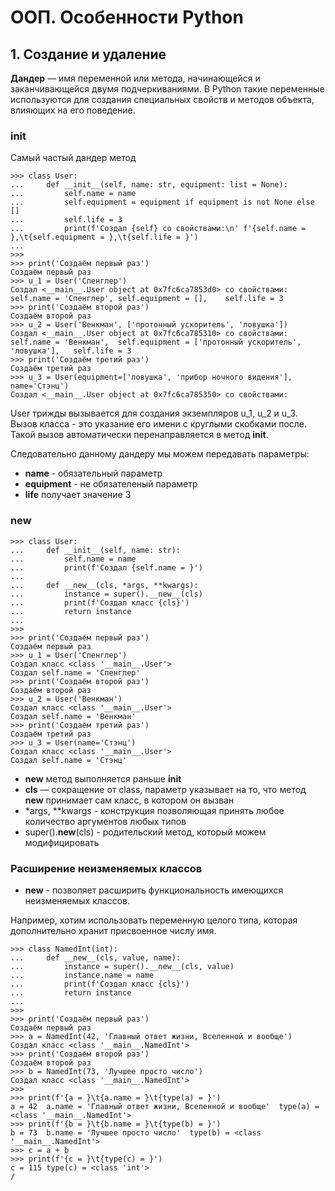 # ООП. Особенности Python

## 1. Создание и удаление

**Дандер** — имя переменной или метода, начинающейся и заканчивающейся двумя
подчеркиваниями. В Python такие переменные используются для создания
специальных свойств и методов объекта, влияющих на его поведение.

### __init__

Самый частый дандер метод

```
>>> class User:
...     def __init__(self, name: str, equipment: list = None):
...         self.name = name
...         self.equipment = equipment if equipment is not None else []
...         self.life = 3
...         print(f'Создал {self} со свойствами:\n' f'{self.name = },\t{self.equipment = },\t{self.life = }')
... 
>>> 
>>> print('Создаём первый раз')
Создаём первый раз
>>> u_1 = User('Спенглер')
Создал <__main__.User object at 0x7fc6ca7853d0> со свойствами:
self.name = 'Спенглер',	self.equipment = [],	self.life = 3
>>> print('Создаём второй раз')
Создаём второй раз
>>> u_2 = User('Венкман', ['протонный ускоритель', 'ловушка'])
Создал <__main__.User object at 0x7fc6ca785310> со свойствами:
self.name = 'Венкман',	self.equipment = ['протонный ускоритель', 'ловушка'],	self.life = 3
>>> print('Создаём третий раз')
Создаём третий раз
>>> u_3 = User(equipment=['ловушка', 'прибор ночного видения'], name='Стэнц')
Создал <__main__.User object at 0x7fc6ca785350> со свойствами:
```

User трижды вызывается для создания экземпляров u_1, u_2 и u_3. 
Вызов класса - это указание его имени с круглыми скобками после. Такой вызов автоматически перенаправляется в метод __init__. 

Следовательно данному дандеру мы можем передавать параметры:

- **name** - обязательный параметр
- **equipment** - не обязателеный параметр
- **life** получает значение 3

### __new__

```
>>> class User:
...     def __init__(self, name: str):
...         self.name = name
...         print(f'Создал {self.name = }')
...     
...     def __new__(cls, *args, **kwargs):
...         instance = super().__new__(cls)
...         print(f'Создал класс {cls}')
...         return instance
... 
>>> 
>>> print('Создаём первый раз')
Создаём первый раз
>>> u_1 = User('Спенглер')
Создал класс <class '__main__.User'>
Создал self.name = 'Спенглер'
>>> print('Создаём второй раз')
Создаём второй раз
>>> u_2 = User('Венкман')
Создал класс <class '__main__.User'>
Создал self.name = 'Венкман'
>>> print('Создаём третий раз')
Создаём третий раз
>>> u_3 = User(name='Стэнц')
Создал класс <class '__main__.User'>
Создал self.name = 'Стэнц'
```

- **__new__** метод выполняется раньше __init__
- **cls** — сокращение от class, параметр указывает на то, что метод __new__ принимает сам класс, в котором он вызван
- *args, **kwargs - конструкция позволяющая принять любое количество аргументов любых типов
- super().__new__(cls) - родительский метод, который можем модифицировать

### Расширение неизменяемых классов

- **__new__** - позволяет расширить функциональность имеющихся неизменяемых классов.

Например, хотим использовать переменную целого типа, которая дополнительно хранит присвоенное числу имя.

```
>>> class NamedInt(int):
...     def __new__(cls, value, name):
...         instance = super().__new__(cls, value)
...         instance.name = name
...         print(f'Создал класс {cls}')
...         return instance
... 
>>> 
>>> print('Создаём первый раз')
Создаём первый раз
>>> a = NamedInt(42, 'Главный ответ жизни, Вселенной и вообще')
Создал класс <class '__main__.NamedInt'>
>>> print('Создаём второй раз')
Создаём второй раз
>>> b = NamedInt(73, 'Лучшее просто число')
Создал класс <class '__main__.NamedInt'>
>>> 
>>> print(f'{a = }\t{a.name = }\t{type(a) = }')
a = 42	a.name = 'Главный ответ жизни, Вселенной и вообще'	type(a) = <class '__main__.NamedInt'>
>>> print(f'{b = }\t{b.name = }\t{type(b) = }')
b = 73	b.name = 'Лучшее просто число'	type(b) = <class '__main__.NamedInt'>
>>> c = a + b
>>> print(f'{c = }\t{type(c) = }')
c = 115	type(c) = <class 'int'>
/
```
